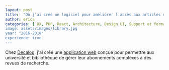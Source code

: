 ```yaml
---
layout: post
title:  "Où j'ai créé un logiciel pour améliorer l'accès aux articles de recherche"
author: erica
categories: [ UX, PHP, React, Architecture, Design UI, Support et formation utilisateur, Travail d'équipe, Recrutement et formations, Gestion de projet ]
image: assets/images/library.jpg
year: "2016-2018"
experience: true
---
```


Chez <a href="https://bibliotheques.decalog.net/" target="_blank">Decalog</a>, j'ai créé une <a href="https://actualitte.com/article/17101/acteurs-numeriques/un-nouvel-outil-de-gestion-des-ressources-numeriques-pour-l-inist-cnrs" target="_blank">application web</a> conçue pour permettre aux université et bibliothèque de gérer leur abonnements complexes à des revues de recherche.
